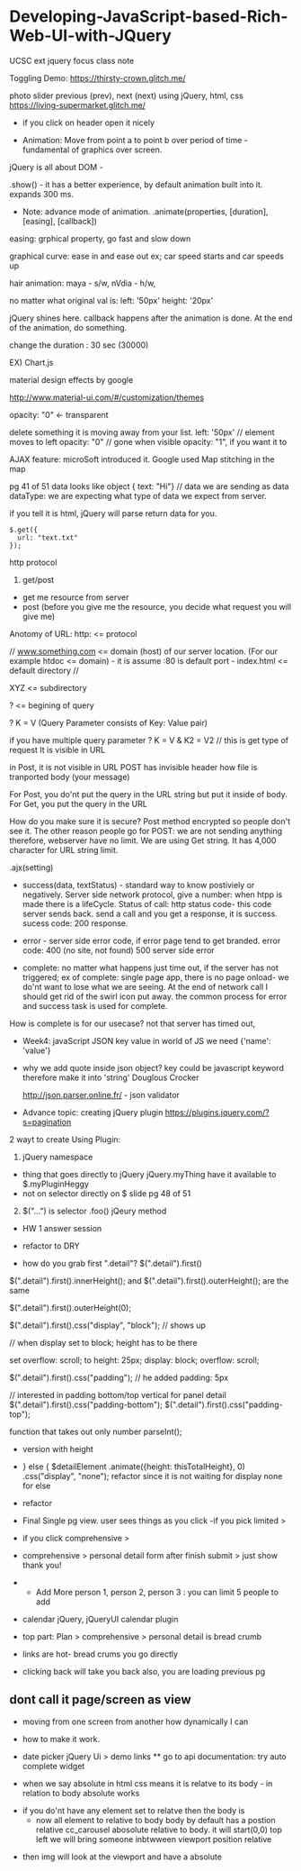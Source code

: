 # Developing-JavaScript-based-Rich-Web-UI-with-JQuery
UCSC ext jquery focus class note

Toggling Demo: 
https://thirsty-crown.glitch.me/

photo slider previous (prev), next (next) using jQuery, html, css
https://living-supermarket.glitch.me/

- if you click on header open it nicely

- Animation:  Move from point a to point b over period of time - fundamental of graphics over screen.

jQuery is all about DOM - 

.show() - it has a better experience, by default animation built into it.  expands 300 ms.

- Note: advance mode of animation.
.animate(properties, [duration], [easing], [callback])

easing: grphical property, go fast and slow down

graphical curve:  ease in and ease out 
ex; car speed starts and car speeds up

hair animation: maya - s/w, nVdia - h/w, 

no matter what original val is: left: '50px'
                                height: '20px'

jQuery shines here. callback happens after the animation is done.  At the end of the animation, do something.

change the duration : 30 sec (30000)

EX) 
Chart.js

material design effects by google

http://www.material-ui.com/#/customization/themes

opacity: "0" <- transparent

delete something it is moving away from your list.
left: '50px' // element moves to left
opacity: "0" // gone
when visible opacity: "1", if you want it to 

AJAX feature: microSoft introduced it. 
Google used Map
stitching in the map

pg 41 of 51
data looks like object
{ text: "Hi"} // data we are sending as data
dataType: we are expecting what type of data we expect from
  server.

if you tell it is html, jQuery will parse return data for you.

    $.get({
      url: "text.txt"
    });


http protocol
1) get/post
- get me resource from server
- post (before you give me the resource, you decide what request you will give me)


Anotomy of URL:
http: <= protocol

// 
www.something.com <= domain (host) of our server location. 
        (For our example
            htdoc <= domain)
            - it is assume :80 is default port
            - index.html <= default directory
//

XYZ <= subdirectory

? <= begining of query

? K = V (Query Parameter consists of Key: Value pair)  

if you have multiple query parameter
? K = V & K2 = V2 // this is get type of request It is visible in URL

in Post, it is not visible in URL
POST has invisible header how file is tranported
        body (your message)

For Post, you do'nt put the query in the URL string but put it inside of body.
For Get, you put the query in the URL

How do you make sure it is secure? Post method encrypted so people don't see it.
The other reason people go for POST: we are not sending anything therefore,
  webserver have no limit.  We are using Get string.  It has 4,000 character for URL string limit.

.ajx(setting)

- success(data, textStatus) - standard way to know postiviely or negatively. Server side network protocol, give a number: when htpp is made there is a lifeCycle.  Status of call:
http status code- this code server sends back.  send a call and you get a response, it is success.  sucess code: 200 response.

- error - server side error code, if error page tend to get branded.  error code: 400 (no site, not found)
500 server side error

- complete: no matter what happens just time out, if the server has not triggered; 
ex of complete: single page app, there is no page onload- we do'nt want to lose what we are seeing.  At the end of network call I should get rid of the swirl icon put away.  the common process for error and success task is used for complete.

How is complete is for our usecase?  not that server has timed out, 

- Week4:
javaScript JSON key value in world of JS we need 
{'name': 'value'}

- why we add quote inside json object?
  key could be javascript keyword therefore make it into 'string'
  Douglous Crocker

  http://json.parser.online.fr/ - json validator

- Advance topic: creating jQuery plugin
https://plugins.jquery.com/?s=pagination

2 wayt to create Using Plugin:
1) jQuery namespace 
- thing that goes directly to jQuery
jQuery.myThing 
have it available to $.myPluginHeggy
- not on selector directly on $
slide pg 48 of 51

2) $("...") is selector .foo() jQeury method

- HW 1 answer session
<script>
        $(".master").bind("click", function(event){
            // $("master") all master this is targeted this
            // jQuery .show() 
            //  $(this).next().show();
            
            // console.log($(this).next().css("display"));

            var detailDisplayState = $(this).next().css("display");
// if it is collapsed
            if(detailDisplayState === "none") {
              $(this).next().show();
            } else {
              $(this).next().hide();
            }

        });

</script>

- refactor to DRY

<script>
        $(".master").bind("click", function(event){
            // $("master") all master this is targeted this
            // jQuery .show() 
            //  $(this).next().show();
            
            // console.log($(this).next().css("display"));

            var detailDisplayState = $(this).next().css("display");
            var $detailElement = $(this).next();
// if it is collapsed
            if(detailDisplayState === "none") { //collapsed
              $detailElement.show();
            } else {
              $detailElement.hide();
            }

        });
</script>

- how do you grab first ".detail"?
$(".detail").first()

$(".detail").first().innerHeight(); and $(".detail").first().outerHeight(); are the same

$(".detail").first().outerHeight(0);

$(".detail").first().css("display", "block"); // shows up

// when display set to block; height has to be there

set overflow: scroll; to 
height: 25px;
display: block;
overflow: scroll;

$(".detail").first().css("padding");
// he added padding: 5px

// interested in padding bottom/top vertical for panel detail
$(".detail").first().css("padding-bottom");
$(".detail").first().css("padding-top");

<script>
 $(".master").bind("click", function(event){
            // $("master") all master this is targeted this
            // jQuery .show() 
            //  $(this).next().show();
            
            // console.log($(this).next().css("display"));

            var detailDisplayState = $(this).next().css("display");
            var $detailElement = $(this).next();
// if it is collapsed
            if(detailDisplayState === "none") { //collapsed
            // show in 5 sec
              $detailElement.show(8000);
            } else {
              $detailElement.hide();
            }

        });
</script>


function that takes out only number
parseInt();

- version with height 
<script>
/**
 *  - Include jQuery library file (Heggy: added inside of heading)
 * 
 *  - Using css, hide the detail paragraph
 *    identified by 'detail' class, from each row (Heggy: added display none on .detail)
 *
 *  - Using JavaScript and jQuery, add a click event handler
 *    to each element identified by class 'master'. The
 *    handler function will show/hide the detail paragraph
 *    for the clicked master in a toggle manner.
 */

// No need document.ready

// ?? view requirement why use class?  
// - view how they look
// apply view logic to multiple Element
// class is generated by the style requirement
// this element need same look and feel to other nextElementSibling
// - class is part of attrib of html Element
// - common to multiple Elements
// id: unique, unique look and feel/ identify differently


        // click on master, attach 
        // option1: $(".master").on("click") <-attach click event

        $(".master").bind("click", function(event){
            // $("master") all master this is targeted this
            // jQuery .show() 
            //  $(this).next().show();
            
            // console.log($(this).next().css("display"));

            var detailDisplayState = $(this).next().css("display");
            var $detailElement = $(this).next();
// if it is collapsed
            if(detailDisplayState === "none") { //collapsed

            
              // parseInt to get rid of px of 50px 
              var topPadding = parseInt($detailElement.css("padding-top"));
              var bottomPadding = parseInt($detailElement.css("padding-bottom"));
              var paragraphHeight = parseInt($detailElement.height());

              // rendered height
              var thisTotalHeight = topPadding + bottomPadding + paragraphHeight;

              // close it back up
              $detailElement.height(0);
              // show in 5 sec
            //   $detailElement.show(5000);
            //   or 
              $detailElement.css("display","block");

              // expand it using .animate() easing
              $detailElement.animate({height: thisTotalHeight}, 300);
            } else {
              $detailElement.hide();
            }

        });


</script>

-  } else {
                $detailElement
                    .animate({height: thisTotalHeight}, 0)
                    .css("display", "none");
refactor since it is not waiting for display none for else

- refactor

- Final 
Single pg view. 
user sees things as you click 
-if you pick limited >
- if you click comprehensive >
- comprehensive > personal detail form
  after finish submit > just show thank you!

- + Add More person 1, person 2, person 3 : you can limit 5 people to add

- calendar jQuery, jQueryUI calendar plugin

- top part: Plan > comprehensive > personal detail is bread crumb
- links are hot- bread crums you go directly 
- clicking back will take you back also, you are loading previous pg


## dont call it page/screen as view
- moving from one screen from another how dynamically I can
* how to make it work.
- date picker jQuery Ui > demo links
** go to api documentation: 
try auto complete widget

- when we say absolute in html
css means it is relatve to its body - in relation to body absolute works
* if you do'nt have any element set to relatve then the body is 
  * now all element to relative to body
body by default has a postion relative
cc_carousel abosolute relative to body.
it will start(0,0) top left
we will bring someone inbtwween viewport position relative
- then img will look at the viewport and have a absolute 